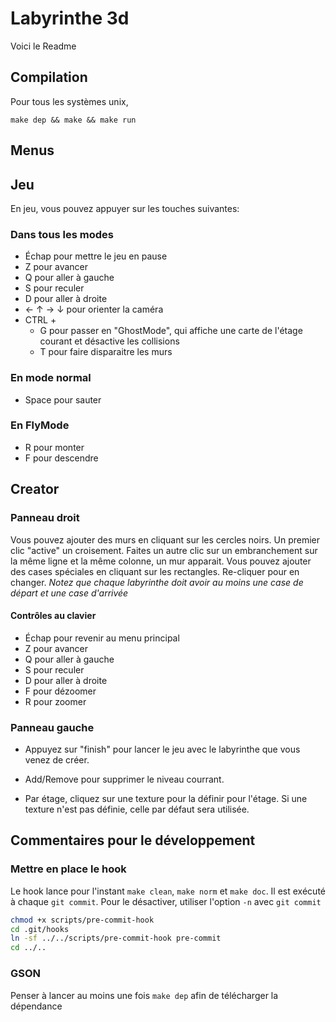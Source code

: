 # Labyrinthe 3d

Voici le Readme

## Compilation
Pour tous les systèmes unix,
```Shell
make dep && make && make run
```

## Menus

## Jeu

En jeu, vous pouvez appuyer sur les touches suivantes:

### Dans tous les modes

* Échap pour mettre le jeu en pause
* Z pour avancer
* Q pour aller à gauche
* S pour reculer
* D pour aller à droite
* ← ↑ → ↓ pour orienter la caméra
* CTRL +
  * G pour passer en "GhostMode", qui affiche une carte de l'étage courant et désactive les collisions
  * T pour faire disparaitre les murs

### En mode normal

* Space pour sauter

### En FlyMode

* R pour monter
* F pour descendre

## Creator

### Panneau droit

Vous pouvez ajouter des murs en cliquant sur les cercles noirs. Un premier clic "active" un croisement. Faites un autre clic sur un embranchement sur la même ligne et la même colonne, un mur apparait.
Vous pouvez ajouter des cases spéciales en cliquant sur les rectangles. Re-cliquer pour en changer. *Notez que chaque labyrinthe doit avoir au moins une case de départ et une case d'arrivée*

#### Contrôles au clavier

* Échap pour revenir au menu principal
* Z pour avancer
* Q pour aller à gauche
* S pour reculer
* D pour aller à droite
* F pour dézoomer
* R pour zoomer

### Panneau gauche

* Appuyez sur "finish" pour lancer le jeu avec le labyrinthe que vous venez de créer.

* Add/Remove pour supprimer le niveau courrant.

* Par étage, cliquez sur une texture pour la définir pour l'étage. Si une texture n'est pas définie, celle par défaut sera utilisée.

## Commentaires pour le développement
### Mettre en place le hook

Le hook lance pour l'instant `make clean`, `make norm` et `make doc`. Il est exécuté à chaque `git commit`. Pour le désactiver, utiliser l'option `-n` avec `git commit`

```bash
chmod +x scripts/pre-commit-hook
cd .git/hooks
ln -sf ../../scripts/pre-commit-hook pre-commit
cd ../..

```

### GSON
Penser à lancer au moins une fois `make dep` afin de télécharger la dépendance

